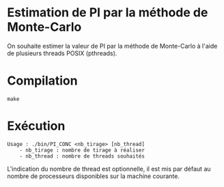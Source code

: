 # Estimation de PI par la méthode de Monte-Carlo

On souhaite estimer la valeur de PI par la méthode de Monte-Carlo à l'aide de
plusieurs threads POSIX (pthreads).

# Compilation

```
make
```

# Exécution

```
Usage : ./bin/PI_CONC <nb_tirage> [nb_thread]
    - nb_tirage : nombre de tirage à réaliser
    - nb_thread : nombre de threads souhaités
```

L'indication du nombre de thread est optionnelle, il est mis par défaut au
nombre de processeurs disponibles sur la machine courante.
